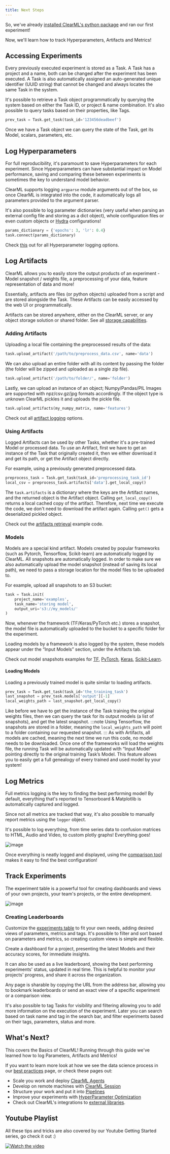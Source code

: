 ```yaml
---
title: Next Steps
---
```


So, we've already [installed ClearML's python package](ds_first_steps.md) and ran our first experiment!

Now, we'll learn how to track Hyperparameters, Artifacts and Metrics!

## Accessing Experiments

Every previously executed experiment is stored as a Task.
A Task has a project and a name, both can be changed after the experiment has been executed.
A Task is also automatically assigned an auto-generated unique identifier (UUID string) that cannot be changed and always locates the same Task in the system.

It's possible to retrieve a Task object programmatically by querying the system based on either the Task ID,
or project & name combination. It's also possible to query tasks based on their properties, like Tags.

```python
prev_task = Task.get_task(task_id='123456deadbeef')
```

Once we have a Task object we can query the state of the Task, get its Model, scalars, parameters, etc.

## Log Hyperparameters

For full reproducibility, it's paramount to save Hyperparameters for each experiment. Since Hyperparameters can have substantial impact
on Model performance, saving and comparing these between experiments is sometimes the key to understand model behavior.

ClearML supports logging `argparse` module arguments out of the box, so once ClearML is integrated into the code, it automatically logs all parameters provided to the argument parser.

It's also possible to log parameter dictionaries (very useful when parsing an external config file and storing as a dict object),
whole configuration files or even custom objects or [Hydra](https://hydra.cc/docs/intro/) configurations!

```python
params_dictionary = {'epochs': 3, 'lr': 0.4}
task.connect(params_dictionary)
```

Check [this](../../fundamentals/hyperparameters.md) out for all Hyperparameter logging options.

## Log Artifacts

ClearML allows you to easily store the output products of an experiment -  Model snapshot / weights file, a preprocessing of your data, feature representation of data and more!

Essentially, artifacts are files (or python objects) uploaded from a script and are stored alongside the Task.
These Artifacts can be easily accessed by the web UI or programmatically.

Artifacts can be stored anywhere, either on the ClearML server, or any object storage solution or shared folder.
See all [storage capabilities](../../integrations/storage.md).


### Adding Artifacts

Uploading a local file containing the preprocessed results of the data:
```python
task.upload_artifact('/path/to/preprocess_data.csv', name='data')
```

We can also upload an entire folder with all its content by passing the folder (the folder will be zipped and uploaded as a single zip file).
```python
task.upload_artifact('/path/to/folder/', name='folder')
```

Lastly, we can upload an instance of an object; Numpy/Pandas/PIL Images are supported with npz/csv.gz/jpg formats accordingly.
If the object type is unknown ClearML pickles it and uploads the pickle file.

```python
task.upload_artifacts(my_numpy_matrix, name='features')
```

Check out all [artifact logging](../../clearml_sdk/task_sdk.md#artifacts) options.

### Using Artifacts

Logged Artifacts can be used by other Tasks, whether it's a pre-trained Model or processed data.
To use an Artifact, first we have to get an instance of the Task that originally created it,
then we either download it and get its path, or get the Artifact object directly.

For example, using a previously generated preprocessed data.

```python
preprocess_task = Task.get_task(task_id='preprocessing_task_id')
local_csv = preprocess_task.artifacts['data'].get_local_copy()
```

The `task.artifacts` is a dictionary where the keys are the Artifact names, and the returned object is the Artifact object.
Calling `get_local_copy()` returns a local cached copy of the artifact. Therefore, next time we execute the code, we don't
need to download the artifact again.
Calling `get()` gets a deserialized pickled object.

Check out the [artifacts retrieval](https://github.com/allegroai/clearml/blob/master/examples/reporting/artifacts_retrieval.py) example code.

### Models

Models are a special kind artifact.
Models created by popular frameworks (such as Pytorch, Tensorflow, Scikit-learn) are automatically logged by ClearML.
All snapshots are automatically logged. In order to make sure we also automatically upload the model snapshot (instead of saving its local path),
we need to pass a storage location for the model files to be uploaded to.

For example, upload all snapshots to an S3 bucket:
```python
task = Task.init(
    project_name='examples',
    task_name='storing model',
    output_uri='s3://my_models/'
)
```

Now, whenever the framework (TF/Keras/PyTorch etc.) stores a snapshot, the model file is automatically uploaded to the bucket to a specific folder for the experiment.

Loading models by a framework is also logged by the system, these models appear under the “Input Models” section, under the Artifacts tab.

Check out model snapshots examples for [TF](https://github.com/allegroai/clearml/blob/master/examples/frameworks/tensorflow/tensorflow_mnist.py),
[PyTorch](https://github.com/allegroai/clearml/blob/master/examples/frameworks/pytorch/pytorch_mnist.py),
[Keras](https://github.com/allegroai/clearml/blob/master/examples/frameworks/keras/keras_tensorboard.py),
[Scikit-Learn](https://github.com/allegroai/clearml/blob/master/examples/frameworks/scikit-learn/sklearn_joblib_example.py).

#### Loading Models
Loading a previously trained model is quite similar to loading artifacts.

```python
prev_task = Task.get_task(task_id='the_training_task')
last_snapshot = prev_task.models['output'][-1]
local_weights_path = last_snapshot.get_local_copy()
```

Like before we have to get the instance of the Task training the original weights files, then we can query the task for its output models (a list of snapshots), and get the latest snapshot.
:::note
Using Tensorflow, the snapshots are stored in a folder, meaning the `local_weights_path` will point to a folder containing our requested snapshot.
:::
As with Artifacts, all models are cached, meaning the next time we run this code, no model needs to be downloaded.
Once one of the frameworks will load the weights file, the running Task will be automatically updated with “Input Model” pointing directly to the original training Task’s Model.
This feature allows you to easily get a full genealogy of every trained and used model by your system!

## Log Metrics

Full metrics logging is the key to finding the best performing model!
By default, everything that's reported to Tensorboard & Matplotlib is automatically captured and logged.

Since not all metrics are tracked that way, it's also possible to manually report metrics using the `logger` object.

It's possible to log everything, from time series data to confusion matrices to HTML, Audio and Video, to custom plotly graphs! Everything goes!

![image](../../img/report_plotly.png)

Once everything is neatly logged and displayed, using the [comparison tool](../../webapp/webapp_exp_comparing.md) makes it easy to find the best configuration!


## Track Experiments

The experiment table is a powerful tool for creating dashboards and views of your own projects, your team's projects, or the entire development.

![image](../../img/webapp_experiment_table.png)


### Creating Leaderboards
Customize the [experiments table](../../webapp/webapp_exp_table.md) to fit your own needs, adding desired views of parameters, metrics and tags.
It's possible to  filter and sort based on parameters and metrics, so creating custom views is simple and flexible.

Create a dashboard for a project, presenting the latest Models and their accuracy scores, for immediate insights.

It can also be used as a live leaderboard, showing the best performing experiments' status, updated in real time.
This is helpful to monitor your projects' progress, and share it across the organization.

Any page is sharable by copying the URL from the address bar, allowing you to bookmark leaderboards or send an exact view of a specific experiment or a comparison view.

It's also possible to tag Tasks for visibility and filtering allowing you to add more information on the execution of the experiment.
Later you can search based on task name and tag in the search bar, and filter experiments based on their tags, parameters, status and more.

## What's Next?

This covers the Basics of ClearML! Running through this guide we've learned how to log Parameters, Artifacts and Metrics!

If you want to learn more look at how we see the data science process in our [best practices](best_practices.md) page,
or check these pages out:

- Scale you work and deploy [ClearML Agents](../../clearml_agent.md)
- Develop on remote machines with [ClearML Session](../../apps/clearml_session.md)
- Structure your work and put it into [Pipelines](../../pipelines/pipelines.md)
- Improve your experiments with [HyperParameter Optimization](../../fundamentals/hpo.md)
- Check out ClearML's integrations to [external libraries](../../integrations/libraries.md).

## Youtube Playlist

All these tips and tricks are also covered by our Youtube Getting Started series, go check it out :)

[![Watch the video](https://img.youtube.com/vi/kyOfwVg05EM/hqdefault.jpg)](https://www.youtube.com/watch?v=kyOfwVg05EM&list=PLMdIlCuMqSTnoC45ME5_JnsJX0zWqDdlO&index=3)